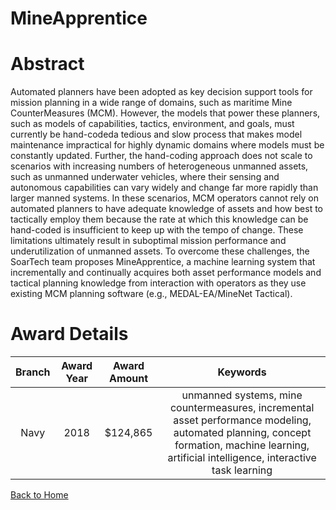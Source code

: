 
MineApprentice
==============

# Abstract


Automated planners have been adopted as key decision support tools for mission planning in a wide range of domains, such as maritime Mine CounterMeasures (MCM). However, the models that power these planners, such as models of capabilities, tactics, environment, and goals, must currently be hand-codeda tedious and slow process that makes model maintenance impractical for highly dynamic domains where models must be constantly updated. Further, the hand-coding approach does not scale to scenarios with increasing numbers of heterogeneous unmanned assets, such as unmanned underwater vehicles, where their sensing and autonomous capabilities can vary widely and change far more rapidly than larger manned systems. In these scenarios, MCM operators cannot rely on automated planners to have adequate knowledge of assets and how best to tactically employ them because the rate at which this knowledge can be hand-coded is insufficient to keep up with the tempo of change. These limitations ultimately result in suboptimal mission performance and underutilization of unmanned assets. To overcome these challenges, the SoarTech team proposes MineApprentice, a machine learning system that incrementally and continually acquires both asset performance models and tactical planning knowledge from interaction with operators as they use existing MCM planning software (e.g., MEDAL-EA/MineNet Tactical).  

# Award Details

|Branch|Award Year|Award Amount|Keywords|
| :---: | :---: | :---: | :---: |
|Navy|2018|$124,865|unmanned systems, mine countermeasures, incremental asset performance modeling, automated planning, concept formation, machine learning, artificial intelligence, interactive task learning|
  
  


[Back to Home](https://github.com/chrischow/dod_sbir_awards/Reports/JH/#1980)